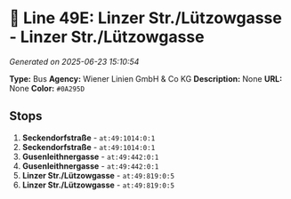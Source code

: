 # 🚌 Line 49E: Linzer Str./Lützowgasse - Linzer Str./Lützowgasse

*Generated on 2025-06-23 15:10:54*

**Type:** Bus
**Agency:** Wiener Linien GmbH & Co KG
**Description:** None
**URL:** None
**Color:** `#0A295D`

## Stops

1. **Seckendorfstraße** - `at:49:1014:0:1`
2. **Seckendorfstraße** - `at:49:1014:0:1`
3. **Gusenleithnergasse** - `at:49:442:0:1`
4. **Gusenleithnergasse** - `at:49:442:0:1`
5. **Linzer Str./Lützowgasse** - `at:49:819:0:5`
6. **Linzer Str./Lützowgasse** - `at:49:819:0:5`